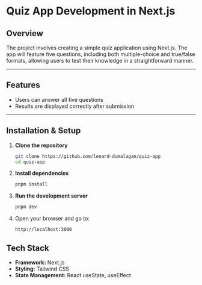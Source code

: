 # Quiz App Development in Next.js

## Overview

The project involves creating a simple quiz application using Next.js. The app will feature five questions, including both multiple-choice and true/false formats, allowing users to test their knowledge in a straightforward manner.

---

## Features

- Users can answer all five questions
- Results are displayed correctly after submission

---

## Installation & Setup

1. **Clone the repository**

   ```bash
   git clone https://github.com/lenard-dumalagan/quiz-app
   cd quiz-app
   ```

2. **Install dependencies**

   ```bash
   pnpm install
   ```

3. **Run the development server**

   ```bash
   pnpm dev
   ```

4. Open your browser and go to:

   ```
   http://localhost:3000
   ```

## Tech Stack

- **Framework:** Next.js
- **Styling:** Tailwind CSS
- **State Management:** React useState, useEffect
